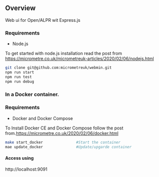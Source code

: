 ## Overview
Web ui for Open/ALPR wit Express.js



### Requirements
- Node.js

To get started with node.js installation read the post from https://micrometre.co.uk/micrometreuk-articles/2020/02/06/nodejs.html


``` bash
git clone git@github.com:micrometreuk/webmin.git
npm run start
npm run test
npm run debug
```

###  In a Docker container.

### Requirements
- Docker and Docker Compose

To Install Docker CE and Docker Compose follow the post from.https://micrometre.co.uk/2020/02/06/docker.html

``` bash
make start_docker               #Start the container
mae update_docker               #Update/upgarde container  
```

#### Access using
http://localhost:9091  
